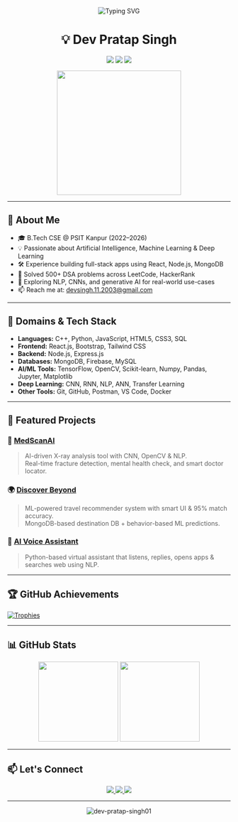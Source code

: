 
<p align="center">
  <img src="https://readme-typing-svg.demolab.com?font=Fira+Code&weight=600&size=24&pause=1000&color=58A6FF&center=true&vCenter=true&width=600&lines=Hi+%F0%9F%91%8B+I'm+Dev+Pratap+Singh;AI+%7C+ML+%7C+DL+%7C+DSA+%7C+Full+Stack+Dev;Welcome+to+My+World+of+Code!+%F0%9F%92%BB" alt="Typing SVG" />
</p>

<h1 align="center">💡 Dev Pratap Singh</h1>

<p align="center">
  <img src="https://img.shields.io/badge/B.Tech-PSIT-red?style=for-the-badge">
  <img src="https://img.shields.io/badge/AI%20%7C%20ML%20%7C%20DL%20%7C%20Web-Full%20Stack-blueviolet?style=for-the-badge">
  <img src="https://img.shields.io/badge/DSA-C++-informational?style=for-the-badge">
</p>

<p align="center">
  <img src="https://media.giphy.com/media/qgQUggAC3Pfv687qPC/giphy.gif" width="280" />
</p>

---

## 🚀 About Me
- 🎓 B.Tech CSE @ PSIT Kanpur (2022–2026)
- 💡 Passionate about Artificial Intelligence, Machine Learning & Deep Learning
- 🛠️ Experience building full-stack apps using React, Node.js, MongoDB
- 🧠 Solved 500+ DSA problems across LeetCode, HackerRank
- 🔬 Exploring NLP, CNNs, and generative AI for real-world use-cases
- 📫 Reach me at: [devsingh.11.2003@gmail.com](mailto:devsingh.11.2003@gmail.com)

---

## 🧠 Domains & Tech Stack

- **Languages:** C++, Python, JavaScript, HTML5, CSS3, SQL
- **Frontend:** React.js, Bootstrap, Tailwind CSS
- **Backend:** Node.js, Express.js
- **Databases:** MongoDB, Firebase, MySQL
- **AI/ML Tools:** TensorFlow, OpenCV, Scikit-learn, Numpy, Pandas, Jupyter, Matplotlib
- **Deep Learning:** CNN, RNN, NLP, ANN, Transfer Learning
- **Other Tools:** Git, GitHub, Postman, VS Code, Docker

---

## 📌 Featured Projects

### 🧠 [MedScanAI](https://github.com/Dev-pratap-singh01/MedScanAI)
> AI-driven X-ray analysis tool with CNN, OpenCV & NLP.  
> Real-time fracture detection, mental health check, and smart doctor locator.

### 🌍 [Discover Beyond](https://github.com/Dev-pratap-singh01/Tools_and_Travels)
> ML-powered travel recommender system with smart UI & 95% match accuracy.  
> MongoDB-based destination DB + behavior-based ML predictions.

### 🤖 [AI Voice Assistant](#)
> Python-based virtual assistant that listens, replies, opens apps & searches web using NLP.

---

## 🏆 GitHub Achievements

[![Trophies](https://github-profile-trophy.vercel.app/?username=Dev-pratap-singh01&row=2&theme=darkhub)](https://github.com/ryo-ma/github-profile-trophy)

---

## 📊 GitHub Stats

<p align="center">
  <img src="https://github-readme-stats.vercel.app/api?username=Dev-pratap-singh01&show_icons=true&theme=radical" height="180"/>
  <img src="https://github-readme-stats.vercel.app/api/top-langs/?username=Dev-pratap-singh01&layout=compact&theme=radical" height="180"/>
</p>

---

## 📫 Let's Connect

<p align="center">
  <a href="https://www.linkedin.com/in/dev-pratap-singh-393951298/">
    <img src="https://img.shields.io/badge/LinkedIn-0077B5?style=for-the-badge&logo=linkedin&logoColor=white"/>
  </a>
  <a href="https://github.com/Dev-pratap-singh01">
    <img src="https://img.shields.io/badge/GitHub-100000?style=for-the-badge&logo=github&logoColor=white"/>
  </a>
  <a href="mailto:devsingh.11.2003@gmail.com">
    <img src="https://img.shields.io/badge/Gmail-D14836?style=for-the-badge&logo=gmail&logoColor=white"/>
  </a>
</p>

---

<p align="center">
  <img src="https://komarev.com/ghpvc/?username=Dev-pratap-singh01&label=Profile%20Views&color=0e75b6&style=flat" alt="dev-pratap-singh01" />
</p>
